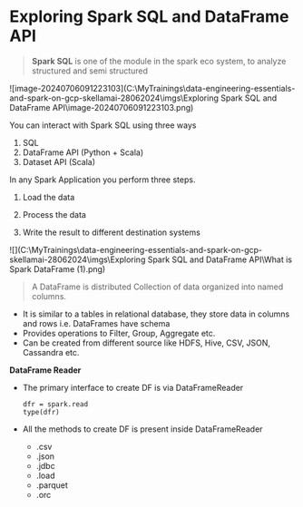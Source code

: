 # Exploring Spark SQL and DataFrame API

> **Spark SQL** is one of the module in the spark eco system, to analyze structured and semi structured

![image-20240706091223103](C:\MyTrainings\data-engineering-essentials-and-spark-on-gcp-skellamai-28062024\imgs\Exploring Spark SQL and DataFrame API\image-20240706091223103.png)

You can interact with Spark SQL using three ways

1. SQL
2. DataFrame API (Python + Scala)
3. Dataset API (Scala)

In any Spark Application you perform three steps.

1. Load the data 

2. Process the data

3. Write the result to different destination systems

   

![](C:\MyTrainings\data-engineering-essentials-and-spark-on-gcp-skellamai-28062024\imgs\Exploring Spark SQL and DataFrame API\What is Spark DataFrame (1).png)

> A DataFrame is distributed Collection of data organized into named columns.

* It is similar to a tables in relational database, they store data in columns and rows i.e. DataFrames have schema
* Provides operations to Filter, Group, Aggregate etc.
* Can be created from different source like HDFS, Hive, CSV, JSON, Cassandra etc.

**DataFrame Reader**

* The primary interface to create DF is via DataFrameReader

  ```
  dfr = spark.read
  type(dfr)
  ```

  

* All the methods to create DF is present inside DataFrameReader

  * .csv
  * .json
  * .jdbc
  * .load
  * .parquet
  * .orc